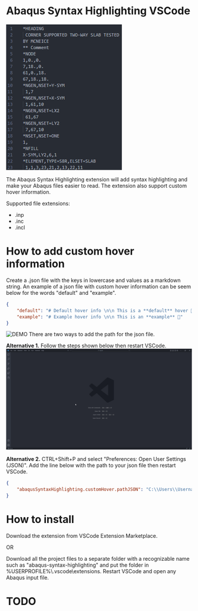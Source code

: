 # Abaqus Syntax Highlighting VSCode
![DEMO](https://github.com/MartinHvi/abaqus-syntax-highlighting/blob/main/images/DEMO.gif?raw=true)

The Abaqus Syntax Highlighting extension will add syntax highlighting and make your Abaqus files easier to read. The extension also support custom hover information.

Supported file extensions:
* .inp
* .inc
* .incl

# How to add custom hover information
Create a .json file with the keys in lowercase and values as a markdown string. An example of a json file with custom hover information can be seem below for the words "default" and "example".
```json
{
	"default": "# Default hover info \n\n This is a **default** hover 🧐",
	"example": "# Example hover info \n\n This is an **example** 🧐"
}
```
![DEMO](https://github.com/MartinHvi/abaqus-syntax-highlighting/blob/main/images/hoverExample.PNG)
There are two ways to add the path for the json file.

**Alternative 1.** Follow the steps shown below then restart VSCode.
![DEMO](https://github.com/MartinHvi/abaqus-syntax-highlighting/blob/main/images/demoHover.gif?raw=true)

**Alternative 2.** CTRL+Shift+P and select "Preferences: Open User Settings (JSON)". Add the line below with the path to your json file then restart VSCode.
```json
{
	"abaqusSyntaxHighlighting.customHover.pathJSON": "C:\\Users\\Username\\Desktop\\customhover.json"
}
```
# How to install
Download the extension from VSCode Extension Marketplace.

OR

Download all the project files to a separate folder with a recognizable name such as "abaqus-syntax-highlighting" and put the folder in %USERPROFILE%\\.vscode\extensions.
Restart VSCode and open any Abaqus input file.

# TODO